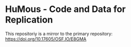 # HuMous - Code and Data for Replication

This repositoriy is a mirror to the primary repository: https://doi.org/10.17605/OSF.IO/E8GMA

